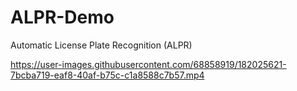 # ALPR-Demo
Automatic License Plate Recognition (ALPR)

https://user-images.githubusercontent.com/68858919/182025621-7bcba719-eaf8-40af-b75c-c1a8588c7b57.mp4
